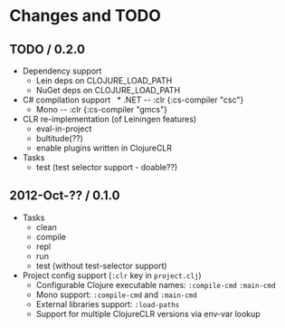 # Changes and TODO


## TODO / 0.2.0

* Dependency support
  * Lein deps on CLOJURE_LOAD_PATH
  * NuGet deps on CLOJURE_LOAD_PATH
* C# compilation support
  * .NET -- :clr {:cs-compiler "csc"}
  * Mono -- :clr {:cs-compiler "gmcs"}
* CLR re-implementation (of Leiningen features)
  * eval-in-project
  * bultitude(??)
  * enable plugins written in ClojureCLR
* Tasks
  * test (test selector support - doable??)


## 2012-Oct-?? / 0.1.0

* Tasks
  * clean
  * compile
  * repl
  * run
  * test (without test-selector support)
* Project config support (`:clr` key in `project.clj`)
  * Configurable Clojure executable names: `:compile-cmd` `:main-cmd`
  * Mono support: `:compile-cmd` and `:main-cmd`
  * External libraries support: `:load-paths`
  * Support for multiple ClojureCLR versions via env-var lookup
